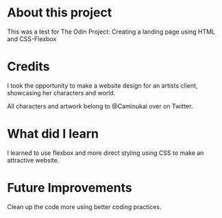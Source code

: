 # About this project

This was a test for The Odin Project: Creating a landing page using HTML and CSS-Flexbox

# Credits

I took the opportunity to make a website design for an artists client, showcasing her characters and world.

All characters and artwork belong to @Caminukai over on Twitter.

# What did I learn

I learned to use flexbox and more direct styling using CSS to make an attractive website.

# Future Improvements

Clean up the code more using better coding practices.

